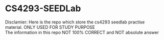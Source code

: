 # CS4293-SEEDLab

Disclamier:
Here is the repo which store the cs4293 seedlab practise material. ONLY USED FOR STUDY PURPOSE  
The information in this repo NOT 100% CORRECT and NOT absolute answer
